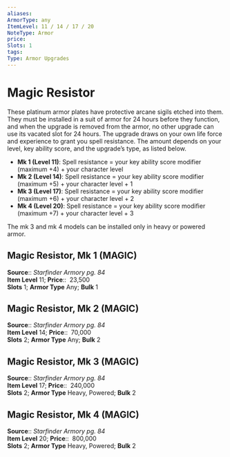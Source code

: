 ```yaml
---
aliases: 
ArmorType: any
ItemLevel: 11 / 14 / 17 / 20
NoteType: Armor
price:  
Slots: 1
tags: 
Type: Armor Upgrades
---
```


# Magic Resistor

These platinum armor plates have protective arcane sigils etched into them. They must be installed in a suit of armor for 24 hours before they function, and when the upgrade is removed from the armor, no other upgrade can use its vacated slot for 24 hours. The upgrade draws on your own life force and experience to grant you spell resistance. The amount depends on your level, key ability score, and the upgrade’s type, as listed below. 

-   **Mk 1 (Level 11)**: Spell resistance = your key ability score modifier (maximum +4) + your character level 
-   **Mk 2 (Level 14)**: Spell resistance = your key ability score modifier (maximum +5) + your character level + 1 
-   **Mk 3 (Level 17)**: Spell resistance = your key ability score modifier (maximum +6) + your character level + 2 
-   **Mk 4 (Level 20)**: Spell resistance = your key ability score modifier (maximum +7) + your character level + 3

The mk 3 and mk 4 models can be installed only in heavy or powered armor.  

## Magic Resistor, Mk 1 (MAGIC)

**Source**:: _Starfinder Armory pg. 84_  
**Item Level** 11;
**Price**::  23,500  
**Slots** 1; **Armor Type** Any; **Bulk** 1  

## Magic Resistor, Mk 2 (MAGIC)

**Source**:: _Starfinder Armory pg. 84_  
**Item Level** 14;
**Price**::  70,000  
**Slots** 2; **Armor Type** Any; **Bulk** 2  
  
  

## Magic Resistor, Mk 3 (MAGIC)

**Source**:: _Starfinder Armory pg. 84_  
**Item Level** 17;
**Price**::  240,000  
**Slots** 2; **Armor Type** Heavy, Powered; **Bulk** 2  
  
  

## Magic Resistor, Mk 4 (MAGIC)

**Source**:: _Starfinder Armory pg. 84_  
**Item Level** 20;
**Price**::  800,000  
**Slots** 2; **Armor Type** Heavy, Powered; **Bulk** 2

